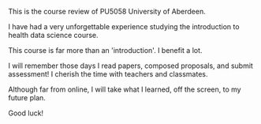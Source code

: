 This is the course review of PU5058 University of Aberdeen.

I have had a very unforgettable experience studying the introduction to health data science course.

This course is far more than an 'introduction'. I benefit a lot.

I will remember those days I read papers, composed proposals, and submit assessment! I cherish the time with teachers and classmates. 

Although far from online, I will take what I learned, off the screen, to my future plan. 

Good luck!
